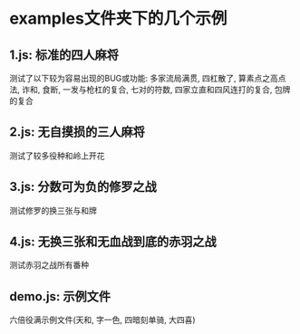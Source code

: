# examples文件夹下的几个示例

## 1.js: 标准的四人麻将

测试了以下较为容易出现的BUG或功能: 多家流局满贯, 四杠散了, 算素点之高点法, 诈和, 食断, 一发与枪杠的复合, 七对的符数,
四家立直和四风连打的复合, 包牌的复合

## 2.js: 无自摸损的三人麻将

测试了较多役种和岭上开花

## 3.js: 分数可为负的修罗之战

测试修罗的换三张与和牌

## 4.js: 无换三张和无血战到底的赤羽之战

测试赤羽之战所有番种

## demo.js: 示例文件

六倍役满示例文件(天和, 字一色, 四暗刻单骑, 大四喜)
